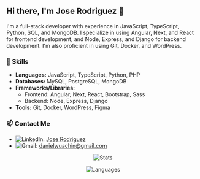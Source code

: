 <!-- Introduction -->
## Hi there, I'm Jose Rodriguez 👋
I'm a full-stack developer with experience in JavaScript, TypeScript, Python, SQL, and MongoDB. I specialize in using Angular, Next, and React for frontend development, and Node, Express, and Django for backend development. I'm also proficient in using Git, Docker, and WordPress.

<!-- Skills -->
### 🚀 Skills
- **Languages:** JavaScript, TypeScript, Python, PHP
- **Databases:** MySQL, PostgreSQL, MongoDB
- **Frameworks/Libraries:**
  - Frontend: Angular, Next, React, Bootstrap, Sass
  - Backend: Node, Express, Django
- **Tools:** Git, Docker, WordPress, Figma

<!-- Projects
### 🔭 Projects
- [My Portfolio Website](https://www.yayra.dev/) - A website showcasing my skills and projects.
- [Task Tracker App](https://github.com/Yayra/task-tracker) - A full-stack task tracking app built with Next.js, MongoDB, and Tailwind CSS.
- [Weather App](https://github.com/Yayra/weather-app) - A weather app that provides current and forecasted weather data using the OpenWeatherMap API and built with React and Tailwind CSS.
 -->
<!-- Contact -->
### 📫 Contact Me
- <img src="[https://visitor-badge.glitch.me/badge?page_id=Yayra.visitor-badge](https://img.shields.io/badge/LinkedIn-0077B5?style=for-the-badge&logo=linkedin&logoColor=white)" alt="LinkedIn" />: [Jose Rodriguez](https://www.linkedin.com/in/jose-daniel-rodriguez-gonzalez/)
- <img src="https://img.shields.io/badge/Gmail-D14836?style=for-the-badge&logo=gmail&logoColor=white" alt="Gmail" />: [danielwuachin@gmail.com](mailto:danielwuachin@gmail.com)

<!-- Footer -->
<p align="center">
  <img src="https://github-readme-stats.vercel.app/api?username={danielwuachin}&theme=blue-green" alt="Stats" />
</p>
<p align="center">
  <img src="https://github-readme-stats.vercel.app/api/top-langs/?username={danielwuachin}&theme=blue-green" alt="Languages" />
</p>
